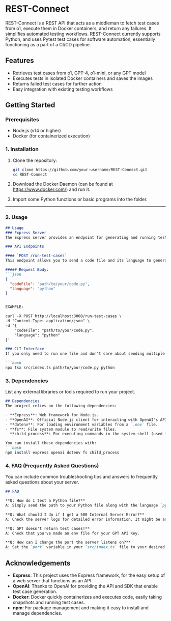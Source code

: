 # REST-Connect
REST-Connect is a REST API that acts as a middleman to fetch test cases from o1, execute them in Docker containers, and return any failures. It simplifies automated testing workflows.
REST-Connect currently supports Python, and uses Pytest test cases for software automation, essentially functioning as a part of a CI/CD pipeline.

## Features
- Retrieves test cases from o1, GPT-4, o1-mini, or any GPT model
- Executes tests in isolated Docker containers and saves the images
- Returns failed test cases for further action
- Easy integration with existing testing workflows

## Getting Started

### Prerequisites
- Node.js (v14 or higher)
- Docker (for containerized execution)

### **1. Installation**
1. Clone the repository:
   ```sh
   git clone https://github.com/your-username/REST-Connect.git
   cd REST-Connect

2. Download the Docker Daemon (can be found at https://www.docker.com/) and run it.
   
3. Import some Python functions or basic programs into the folder.
---

### **2. Usage**

```markdown
## Usage
### Express Server
The Express server provides an endpoint for generating and running test cases for a given code file.

### API Endpoints

#### `POST /run-test-cases`
This endpoint allows you to send a code file and its language to generate and run test cases.

##### Request Body:
```json
{
  "codeFile": "path/to/your/code.py", 
  "language": "python"                 
}

```
```markdown

EXAMPLE:

curl -X POST http://localhost:3000/run-test-cases \
-H "Content-Type: application/json" \  
-d '{
    "codeFile": "path/to/your/code.py",  
    "language": "python"  
}'
```
```markdown
### CLI Interface
If you only need to run one file and don't care about sending multiple and executing, you can perform:

```bash
npx tsx src/index.ts path/to/your/code.py python
```

### **3. Dependencies**
List any external libraries or tools required to run your project.

```markdown
## Dependencies
The project relies on the following dependencies:

- **Express**: Web framework for Node.js.
- **OpenAI**: Official Node.js client for interacting with OpenAI's API.
- **dotenv**: For loading environment variables from a `.env` file.
- **fs**: File system module to read/write files.
- **child_process**: For executing commands in the system shell (used for Docker).

You can install these dependencies with:
```bash
npm install express openai dotenv fs child_process
```


### **4. FAQ (Frequently Asked Questions)**
You can include common troubleshooting tips and answers to frequently asked questions about your server.

```markdown
## FAQ

**Q: How do I test a Python file?**  
A: Simply send the path to your Python file along with the language `python` as parameters in the `POST /run-test-cases` request, or perform a CLI Interface request as detailed above.

**Q: What should I do if I get a 500 Internal Server Error?**  
A: Check the server logs for detailed error information. It might be an issue with the OpenAI API or the code you’re testing.

**Q: GPT doesn't return test cases!**
A: Check that you've made an env file for your GPT API Key.

**Q: How can I change the port the server listens on?**  
A: Set the `port` variable in your `src/index.ts` file to your desired port number.
```

## Acknowledgements

- **Express**: This project uses the Express framework, for the easy setup of a web server that functions as an API.
- **OpenAI**: Thanks to OpenAI for providing the API and SDK that enable test case generation.
- **Docker**: Docker quickly containerizes and executes code, easily taking snapshots and running test cases.
- **npm**: For package management and making it easy to install and manage dependencies.
